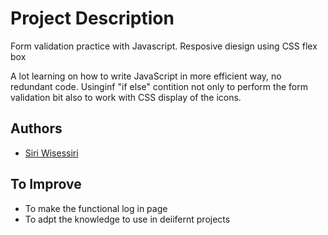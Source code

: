 
# Project Description
Form validation practice with Javascript.
Resposive diesign using CSS flex box

A lot learning on how to write JavaScript in more efficient way, no redundant code.
Usinginf "if else" contition not only to perform the form validation bit also to work with CSS display of the icons.
 





## Authors

- [Siri Wisessiri](https://github.com/SiriratWisessiri)




## To Improve

- To make the functional log in page
- To adpt the knowledge to use in deiifernt projects
